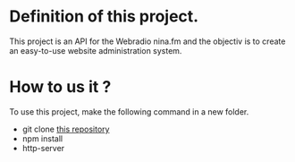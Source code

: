 
# Definition of this project.

This project is an API for the Webradio nina.fm and the objectiv is to create an easy-to-use website administration system.

# How to us it ?

To use this project, make the following command in a new folder.

* git clone [this repository](https://github.com/Lakuman/nina.fm)
* npm install
* http-server 



